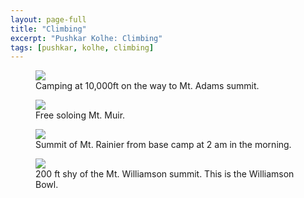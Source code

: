 ```yaml
---
layout: page-full
title: "Climbing"
excerpt: "Pushkar Kolhe: Climbing"
tags: [pushkar, kolhe, climbing]
---
```



<figure>
    <img src="http://www.cc.gatech.edu/~pushkar/images/adams1.jpg">
    <figcaption>Camping at 10,000ft on the way to Mt. Adams summit.</figcaption>
</figure>

<figure>
    <img src="http://www.cc.gatech.edu/~pushkar/images/muir.jpg">
    <figcaption>Free soloing Mt. Muir.</figcaption>
</figure>

<figure>
    <img src="http://www.cc.gatech.edu/~pushkar/images/rainier.jpg">
    <figcaption>Summit of Mt. Rainier from base camp at 2 am in the morning.</figcaption>
</figure>

<figure>
    <img src="http://www.cc.gatech.edu/~pushkar/images/williamson.jpg">
    <figcaption>200 ft shy of the Mt. Williamson summit. This is the Williamson Bowl.</figcaption>
</figure>
